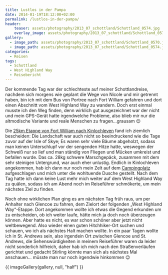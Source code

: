 ```yaml
---
title: Lustlos in der Pampa
date: 2014-01-19T18:12:00+02:00
permalink: /lustlos-in-der-pampa/
header:
    teaser: assets/photography/2013_07_schottland/Schottland_0574.jpg
    overlay_image: assets/photography/2013_07_schottland/Schottland_0574.jpg
gallery:
  - image_path: assets/photography/2013_07_schottland/Schottland_0570.jpg
  - image_path: assets/photography/2013_07_schottland/Schottland_0574.jpg
categories:
  - Reisen
tags:
  - Schottland
  - West Highland Way
  - Reisebericht
---
```


Der kommende Tag war der schlechteste auf meiner Schottlandreise, nachdem sich morgens wie geplant die Wege von Nicole und mir getrennt haben, 
bin ich mit dem Bus von Portree nach Fort William gefahren und dort einen Abschnitt vom West Highland Way zu wandern. 
Doch erst einmal musste ich den Weg finden, denn wirklich gut ausgezeichnet war der nicht und mein GPS-Gerät hatte irgendwelche Probleme, 
also blieb mir nur die altmodische Variante und reale Menschen zu fragen…grausam 😉

Die [25km Etappe von Fort William nach Kinlochleven](http://www.walkhighlands.co.uk/fortwilliam/kinlochleven-fort-william.shtml) fand ich ziemlich bescheiden: 
Die Landschaft war auch nicht so beeindruckend wie die Tage zuvor auf der Isle of Skye; 
Es waren sehr viele Bäume abgeholzt, sodass man keinen Unterschlupf vor der sengenden Hitze hatte, 
weswegen der Schweiß nur so lief und man ständig von Fliegen und Mücken umkreist und befallen wurde. 
Das ca. 28kg schwere Marschgepäck, zusammen mit dem sehr steinigen Untergrund, war auch eher unlustig. 
Endlich in Kinlochleven angekommen, hab ich dann nur noch mein Zelt auf dem [Campingplatz](http://www.blackwaterhostel.co.uk/) aufgeschlagen und mich unter die wohltuende Dusche gestellt. 
Nach dem Tag hatte ich dann keine Lust mehr mich weiter auf dem West Highland Way zu quälen, sodass ich am Abend noch im Reiseführer schmökerte, um mein nächstes Ziel zu finden.

Noch ohne wirklichen Plan ging es am nächsten Tag früh raus, um per Anhalter nach Glencoe zu fahren, 
dem Zielort der folgenden „West Highland Way“-Etappe. Dort angekommen wollte ich etwas die Gegend erkunden um zu entscheiden, ob ich weiter laufe, 
hätte mich ja doch noch überzeugen können. Aber hatte es nicht, es war schon schöner aber jetzt nicht weltbewegend. 
Also wieder einen guten Hitchhiker-Ort suchen und schauen, wo ich als nächstes Halt machen wollte. 
In ein paar Tagen wollte ich in St. Andrews sein, also irgendein Ort zwischen Glencoe und St. Andrews, 
die Sehenswürdigkeiten in meinem Reiseführer waren da leider nicht sonderlich hilfreich, 
daher hab ich mich nach den Straßenverläufen gerichtet und gedacht Stirling könnte man sich als nächstes Mal anschauen…
müsste man nur noch irgendwie hinkommen 😉

{{ imageGallery(gallery, null, "half") }}